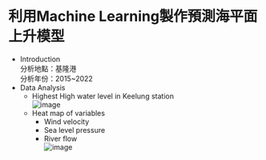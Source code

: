 # 利用Machine Learning製作預測海平面上升模型
- Introduction  
分析地點：基隆港  
分析年份：2015~2022  
- Data Analysis
  - Highest High water level in Keelung station  
    ![image](https://github.com/lyien1021/Image/blob/24257a8199bd81a7fd25f1454d03e7ddb3fe0fa8/keelung_highest%20high%20water%20level_2015~2022.png)
  - Heat map of variables  
      - Wind velocity  
      - Sea level pressure  
      - River flow  
         ![image](https://github.com/lyien1021/Image/blob/a0c92d0b133f03da9a99e176574029018dbeef6e/HEAT%20MAP.png)  
